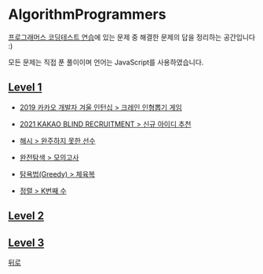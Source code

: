 # AlgorithmProgrammers
[프로그래머스 코딩테스트 연습](https://programmers.co.kr/learn/challenges)에 있는 문제 중 해결한 문제의 답을 정리하는 공간입니다 :)

모든 문제는 직접 푼 풀이이며 언어는 JavaScript를 사용하였습니다.

## [Level 1](https://github.com/SeongYongLee/TIL/tree/main/AlgorithmProgrammers/level-1)

* [2019 카카오 개발자 겨울 인턴십 > 크레인 인형뽑기 게임](https://github.com/SeongYongLee/TIL/tree/main/AlgorithmProgrammers/level-1#크레인-인형뽑기-게임)

* [2021 KAKAO BLIND RECRUITMENT > 신규 아이디 추천](https://github.com/SeongYongLee/TIL/tree/main/AlgorithmProgrammers/level-1#신규-아이디-추천)

* [해시 > 완주하지 못한 선수](https://github.com/SeongYongLee/TIL/tree/main/AlgorithmProgrammers/level-1#완주하지-못한-선수)

* [완전탐색 > 모의고사](https://github.com/SeongYongLee/TIL/tree/main/AlgorithmProgrammers/level-1#모의고사)

* [탐욕법(Greedy) > 체육복](https://github.com/SeongYongLee/TIL/tree/main/AlgorithmProgrammers/level-1#체육복)

* [정렬 > K번째 수](https://github.com/SeongYongLee/TIL/tree/main/AlgorithmProgrammers/level-1#K번째-수)

## [Level 2](https://github.com/SeongYongLee/TIL/tree/main/AlgorithmProgrammers/level-2)

## [Level 3](https://github.com/SeongYongLee/TIL/tree/main/AlgorithmProgrammers/level-3)

[뒤로](https://github.com/SeongYongLee/TIL)